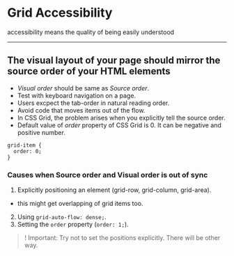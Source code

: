 # Grid Accessibility

accessibility means the quality of being easily understood

---

## The visual layout of your page should mirror the source order of your HTML elements

- _Visual order_ should be same as _Source order_.
- Test with keyboard navigation on a page.
- Users excpect the tab-order in natural reading order.
- Avoid code that moves items out of the flow.
- In CSS Grid, the problem arises when you explicitly tell the source order.
- Default value of _order_ property of CSS Grid is 0. It can be negative and positive number.

```
grid-item {
  order: 0;
}
```

### Causes when Source order and Visual order is out of sync

1. Explicitly positioning an element (grid-row, grid-column, grid-area).

- this might get overlapping of grid items too.

2. Using `grid-auto-flow: dense;`.
3. Setting the `order` property (`order: 1;`).

> ! Important: Try not to set the positions explicitly. There will be other way.

